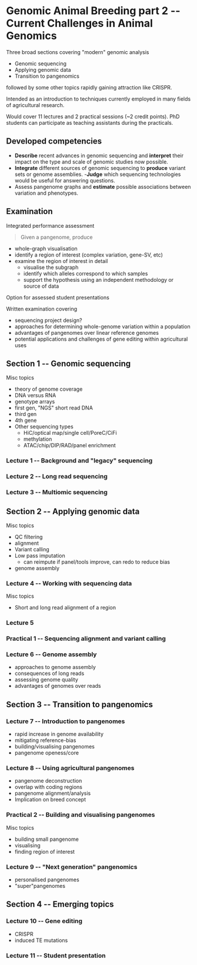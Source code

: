 # Genomic Animal Breeding part 2 -- Current Challenges in Animal Genomics

Three broad sections covering "modern" genomic analysis
 - Genomic sequencing
 - Applying genomic data
 - Transition to pangenomics

followed by some other topics rapidly gaining attraction like CRISPR.

Intended as an introduction to techniques currently employed in many fields of agricultural research.

Would cover 11 lectures and 2 practical sessions (~2 credit points).
PhD students can participate as teaching assistants during the practicals.

## Developed competencies

 - **Describe** recent advances in genomic sequencing and **interpret** their impact on the type and scale of genomic studies now possible.
 - **Integrate** different sources of genomic sequencing to **produce** variant sets or genome assemblies.
 -**Judge** which sequencing technologies would be useful for answering questions.
 - Assess pangenome graphs and **estimate** possible associations between variation and phenotypes. 

## Examination

Integrated performance assessment

> Given a pangenome, produce

 - whole-graph visualisation
 - identify a region of interest (complex variation, gene-SV, etc)
 - examine the region of interest in detail
   - visualise the subgraph
   - identify which alleles correspond to which samples
   - support the hypothesis using an independent methodology or source of data 

Option for assessed student presentations

Written examination covering

 - sequencing project design?
 - approaches for determining whole-genome variation within a population
 - advantages of pangenomes over linear reference genomes
 - potential applications and challenges of gene editing within agricultural uses

## Section 1 -- Genomic sequencing

Misc topics
 - theory of genome coverage
 - DNA versus RNA
 - genotype arrays
 - first gen, "NGS" short read DNA
 - third gen
 - 4th gene
 - Other sequencing types
   - HiC/optical map/single cell/PoreC/CiFi
   - methylation
   - ATAC/chip/DIP/RAD/panel enrichment

### Lecture 1 -- Background and "legacy" sequencing

### Lecture 2 -- Long read sequencing

### Lecture 3 -- Multiomic sequencing

## Section 2 -- Applying genomic data

Misc topics
 - QC filtering
 - alignment
 - Variant calling
 - Low pass imputation
   - can reimpute if panel/tools improve, can redo to reduce bias
 - genome assembly

### Lecture 4 -- Working with sequencing data

Misc topics
 - Short and long read alignment of a region

### Lecture 5

### Practical 1 -- Sequencing alignment and variant calling

### Lecture 6 -- Genome assembly

 - approaches to genome assembly
 - consequences of long reads
 - assessing genome quality
 - advantages of genomes over reads

## Section 3 -- Transition to pangenomics

### Lecture 7 -- Introduction to pangenomes

 - rapid increase in genome availability
 - mitigating reference-bias
 - building/visualising pangenomes
 - pangenome openess/core

### Lecture 8 -- Using agricultural pangenomes

 - pangenome deconstruction
 - overlap with coding regions
 - pangenome alignment/analysis
 - Implication on breed concept

### Practical 2 -- Building and visualising pangenomes

Misc topics
 - building small pangenome
 - visualising
 - finding region of interest

### Lecture 9 -- "Next generation" pangenomics

 - personalised pangenomes
 - "super"pangenomes

## Section 4 -- Emerging topics

### Lecture 10 -- Gene editing

 - CRISPR
 - induced TE mutations

### Lecture 11 -- Student presentation
